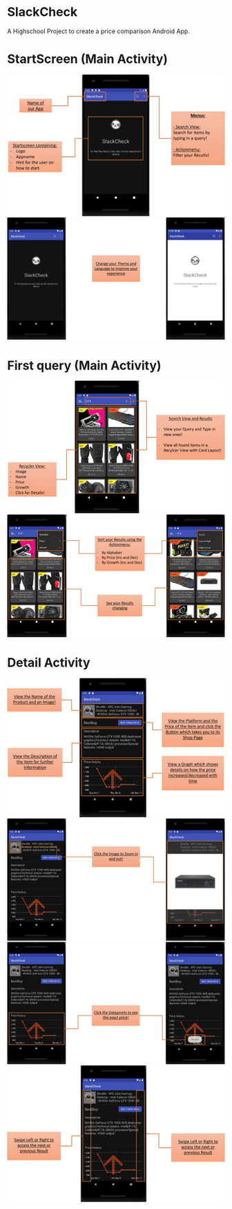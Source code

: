 # SlackCheck
A Highschool Project to create a price  comparison 
Android App.

# StartScreen (Main Activity)
![alt text](./images/Picture1.png)
![alt text](./images/Picture8.png)

# First query (Main Activity)
![alt text](./images/Picture2.png)
![alt text](./images/Picture3.png)

# Detail Activity
![alt text](./images/Picture4.png)
![alt text](./images/Picture5.png)
![alt text](./images/Picture6.png)
![alt text](./images/Picture7.png)
